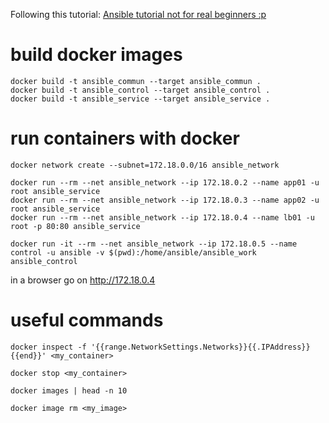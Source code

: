 
Following this tutorial: [Ansible tutorial not for real beginners :p](https://linuxhint.com/ansible-tutorial-beginners/)

# build docker images

	docker build -t ansible_commun --target ansible_commun .
	docker build -t ansible_control --target ansible_control .
	docker build -t ansible_service --target ansible_service .

# run containers with docker

	docker network create --subnet=172.18.0.0/16 ansible_network

	docker run --rm --net ansible_network --ip 172.18.0.2 --name app01 -u root ansible_service
	docker run --rm --net ansible_network --ip 172.18.0.3 --name app02 -u root ansible_service
	docker run --rm --net ansible_network --ip 172.18.0.4 --name lb01 -u root -p 80:80 ansible_service

	docker run -it --rm --net ansible_network --ip 172.18.0.5 --name control -u ansible -v $(pwd):/home/ansible/ansible_work ansible_control

in a browser go on http://172.18.0.4

# useful commands

	docker inspect -f '{{range.NetworkSettings.Networks}}{{.IPAddress}}{{end}}' <my_container>

	docker stop <my_container>

	docker images | head -n 10

	docker image rm <my_image>